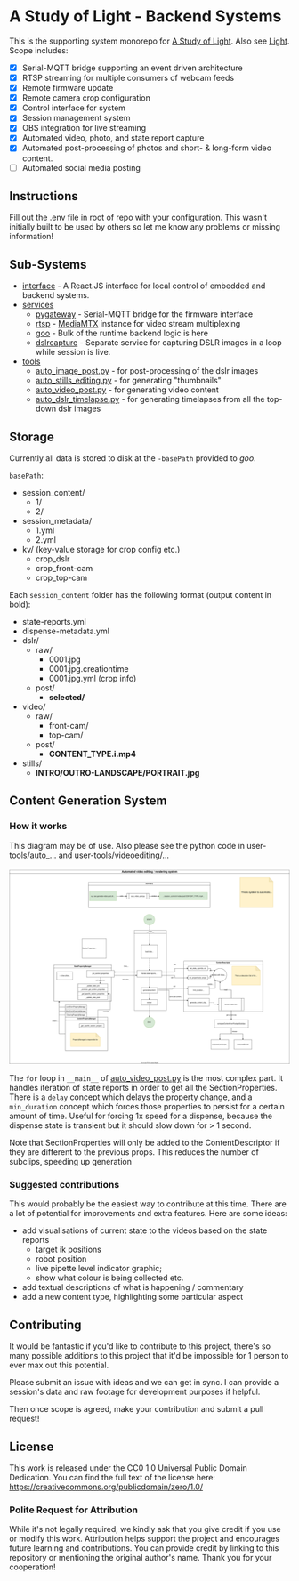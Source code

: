 # A Study of Light - Backend Systems

This is the supporting system monorepo for [A Study of Light](https://www.youtube.com/@StudyOfLight). Also see [Light](https://github.com/GKStretton/Light). Scope includes:

- [x] Serial-MQTT bridge supporting an event driven architecture
- [x] RTSP streaming for multiple consumers of webcam feeds
- [x] Remote firmware update
- [x] Remote camera crop configuration
- [x] Control interface for system
- [x] Session management system
- [x] OBS integration for live streaming
- [x] Automated video, photo, and state report capture
- [x] Automated post-processing of photos and short- & long-form video content.
- [ ] Automated social media posting

## Instructions

Fill out the .env file in root of repo with your configuration. This wasn't initially
built to be used by others so let me know any problems or missing information!

## Sub-Systems

- [interface](interface/) - A React.JS interface for local control of embedded and backend systems.
- [services](services/)
	- [pygateway](services/pygateway/) - Serial-MQTT bridge for the firmware interface
	- [rtsp](services/rtsp/) - [MediaMTX](https://github.com/aler9/mediamtx) instance for video stream multiplexing
	- [goo](services/goo/) - Bulk of the runtime backend logic is here
	- [dslrcapture](services/dslrcapture/) - Separate service for capturing DSLR images in a loop while session is live.
- [tools](user-tools/)
	- [auto_image_post.py](user-tools/auto_image_post.py) - for post-processing of the dslr images
	- [auto_stills_editing.py](user-tools/auto_stills_editing.py) - for generating "thumbnails"
	- [auto_video_post.py](user-tools/auto_video_post.py) - for generating video content
	- [auto_dslr_timelapse.py](user-tools/auto_dslr_timelapse.py) - for generating timelapses from all the top-down dslr images

## Storage

Currently all data is stored to disk at the `-basePath` provided to _goo_.

`basePath`:
- session_content/
	- 1/
	- 2/
- session_metadata/
	- 1.yml
	- 2.yml
- kv/ (key-value storage for crop config etc.)
	- crop_dslr
	- crop_front-cam
	- crop_top-cam

Each `session_content` folder has the following format (output content in bold):

- state-reports.yml
- dispense-metadata.yml
- dslr/
	- raw/
		- 0001.jpg
		- 0001.jpg.creationtime
		- 0001.jpg.yml (crop info)
	- post/
		- **selected/**
- video/
	- raw/
		- front-cam/
		- top-cam/
	- post/
		- **CONTENT_TYPE.i.mp4**
- stills/
	- **INTRO/OUTRO-LANDSCAPE/PORTRAIT.jpg**

## Content Generation System

### How it works

This diagram may be of use. Also please see the python code in user-tools/auto_... and user-tools/videoediting/...

![Diagram](./architecture.dio.svg)

The `for` loop in `__main__` of [auto_video_post.py](user-tools/auto_video_post.py)
is the most complex part. It handles iteration of state reports in order to get
all the SectionProperties. There is a `delay` concept which delays the property
change, and a `min_duration` concept which forces those properties to persist
for a certain amount of time. Useful for forcing 1x speed for a dispense, because
the dispense state is transient but it should slow down for > 1 second.

Note that SectionProperties will only be added to the ContentDescriptor if they 
are different to the previous props. This reduces the number of subclips, speeding
up generation

### Suggested contributions

This would probably be the easiest way to contribute at this time. There are a 
lot of potential for improvements and extra features. Here are some ideas:

- add visualisations of current state to the videos based on the state reports
	- target ik positions
	- robot position
	- live pipette level indicator graphic;
	- show what colour is being collected etc.
- add textual descriptions of what is happening / commentary
- add a new content type, highlighting some particular aspect

## Contributing

It would be fantastic if you'd like to contribute to this project, there's so many
possible additions to this project that it'd be impossible for 1 person to ever
max out this potential.

Please submit an issue with ideas and we can get in sync.
I can provide a session's data and raw footage for development purposes if helpful.

Then once scope is agreed, make your contribution and submit a pull request!

## License

This work is released under the CC0 1.0 Universal Public Domain Dedication. You can find the full text of the license here: https://creativecommons.org/publicdomain/zero/1.0/

### Polite Request for Attribution

While it's not legally required, we kindly ask that you give credit if you use or modify this work. Attribution helps support the project and encourages future learning and contributions. You can provide credit by linking to this repository or mentioning the original author's name. Thank you for your cooperation!